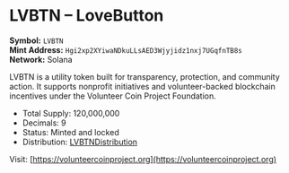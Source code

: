 # LVBTN – LoveButton

**Symbol:** `LVBTN`  
**Mint Address:** `Hgi2xp2XYiwaNDkuLLsAED3Wjyjidz1nxj7UGqfnTB8s
`  
**Network:** Solana

LVBTN is a utility token built for transparency, protection, and community action. It supports nonprofit initiatives and volunteer-backed blockchain incentives under the Volunteer Coin Project Foundation.

- Total Supply: 120,000,000
- Decimals: 9
- Status: Minted and locked
- Distribution: [LVBTNDistribution](https://solscan.io/account/Hgi2xp2XYiwaNDkuLLsAED3Wjyjidz1nxj7UGqfnTB8s
)

Visit: [https://volunteercoinproject.org](https://volunteercoinproject.org)
